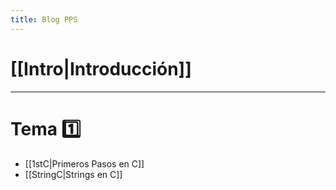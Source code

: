 ```yaml
---
title: Blog PPS
---
```

# [[Intro|Introducción]]
---
# Tema 1️⃣

- [[1stC|Primeros Pasos en C]]
- [[StringC|Strings en C]]
